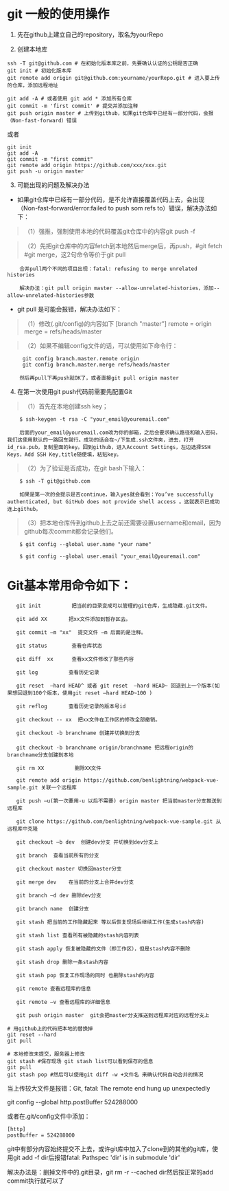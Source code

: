 # git 一般的使用操作
1. 先在github上建立自己的repository，取名为yourRepo

2. 创建本地库

```
ssh -T git@github.com # 在初始化版本库之前，先要确认认证的公钥是否正确
git init # 初始化版本库
git remote add origin git@github.com:yourname/yourRepo.git # 进入要上传的仓库，添加远程地址

git add -A # 或者使用 git add * 添加所有仓库
git commit -m 'first commit' # 提交并添加注释
git push origin master # 上传到github，如果git仓库中已经有一部分代码，会报（Non-fast-forward）错误
```
或者
```
git init
git add -A
git commit -m "first commit"
git remote add origin https://github.com/xxx/xxx.git
git push -u origin master
```

3. 可能出现的问题及解决办法

* 如果git仓库中已经有一部分代码，是不允许直接覆盖代码上去，会出现（Non-fast-forward/error:failed to push som refs to）错误，解决办法如下：

>（1）强推，强制使用本地的代码覆盖git仓库中的内容git push -f

>（2）先把git仓库中的内容fetch到本地然后merge后，再push，#git fetch #git merge，这2句命令等价于git pull

        合并pull两个不同的项目出现：fatal: refusing to merge unrelated histories
        
        解决办法：git pull origin master --allow-unrelated-histories，添加--allow-unrelated-histories参数

* git pull 是可能会报错，解决办法如下：

>（1）修改(.git/config)的内容如下
         [branch "master"]
         remote = origin
         merge = refs/heads/master

>（2）如果不编辑config文件的话，可以使用如下命令行：

         git config branch.master.remote origin 
         git config branch.master.merge refs/heads/master

        然后再pull下再push就OK了，或者直接git pull origin master

 

4. 在第一次使用git push代码前需要先配置Git
>（1）首先在本地创建ssh key；

        $ ssh-keygen -t rsa -C "your_email@youremail.com"

        后面的your_email@youremail.com改为你的邮箱，之后会要求确认路径和输入密码，我们这使用默认的一路回车就行。成功的话会在~/下生成.ssh文件夹，进去，打开id_rsa.pub，复制里面的key。回到github，进入Account Settings，左边选择SSH Keys，Add SSH Key,title随便填，粘贴key。

>（2）为了验证是否成功，在git bash下输入：

        $ ssh -T git@github.com

        如果是第一次的会提示是否continue，输入yes就会看到：You’ve successfully authenticated, but GitHub does not provide shell access 。这就表示已成功连上github。

>（3）把本地仓库传到github上去之前还需要设置username和email，因为github每次commit都会记录他们。

        $ git config --global user.name "your name"

        $ git config --global user.email "your_email@youremail.com"

# Git基本常用命令如下：

```
   git init          把当前的目录变成可以管理的git仓库，生成隐藏.git文件。

   git add XX       把xx文件添加到暂存区去。

   git commit –m "xx"  提交文件 –m 后面的是注释。

   git status        查看仓库状态

   git diff  xx      查看xx文件修改了那些内容

   git log          查看历史记录

   git reset  –hard HEAD^ 或者 git reset  –hard HEAD~ 回退到上一个版本(如果想回退到100个版本，使用git reset –hard HEAD~100 )

   git reflog       查看历史记录的版本号id

   git checkout -- xx  把xx文件在工作区的修改全部撤销。

   git checkout -b branchname 创建并切换到分支
　　
   git checkout -b branchname origin/branchname 把远程origin的branchname分支创建到本地

   git rm XX          删除XX文件

   git remote add origin https://github.com/benlightning/webpack-vue-sample.git 关联一个远程库

   git push –u(第一次要用-u 以后不需要) origin master 把当前master分支推送到远程库

   git clone https://github.com/benlightning/webpack-vue-sample.git 从远程库中克隆

   git checkout –b dev  创建dev分支 并切换到dev分支上

   git branch  查看当前所有的分支

   git checkout master 切换回master分支

   git merge dev    在当前的分支上合并dev分支

   git branch –d dev 删除dev分支

   git branch name  创建分支

   git stash 把当前的工作隐藏起来 等以后恢复现场后继续工作(生成stash内容)

   git stash list 查看所有被隐藏的stash内容列表

   git stash apply 恢复被隐藏的文件（即工作区），但是stash内容不删除

   git stash drop 删除一条stash内容

   git stash pop 恢复工作现场的同时 也删除stash的内容

   git remote 查看远程库的信息

   git remote –v 查看远程库的详细信息

   git push origin master  git会把master分支推送到远程库对应的远程分支上
```
 

```
# 用github上的代码把本地的替换掉
git reset --hard
git pull

# 本地修改未提交，服务器上修改
git stash #保存现场 git stash list可以看到保存的信息
git pull
git stash pop #然后可以使用git diff -w +文件名 来确认代码自动合并的情况
```

当上传较大文件是报错：Git, fatal: The remote end hung up unexpectedly

git config --global http.postBuffer 524288000

或者在.git/config文件中添加：

```
[http]
postBuffer = 524288000
```

git中有部分内容始终提交不上去，或许git库中加入了clone到的其他的git库，使用git add -f dir后报错fatal: Pathspec 'dir' is in submodule 'dir'

解决办法是：删掉文件中的.git目录，git rm -r --cached dir然后按正常的add commit执行就可以了